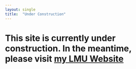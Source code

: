 ```yaml
---
layout: single
title:  "Under Construction"
---
```


# This site is currently under construction. In the meantime, please visit [my LMU Website](https://www.foundstat.statistik.uni-muenchen.de/personen/mitglieder/rodemann/index.html)




